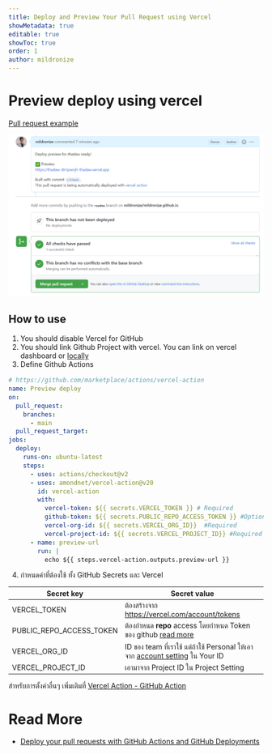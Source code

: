 ```yaml
---
title: Deploy and Preview Your Pull Request using Vercel
showMetadata: true
editable: true
showToc: true
order: 1
author: mildronize
---
```


# Preview deploy using vercel

[Pull request example](https://github.com/mildronize/mildronize.github.io/pull/29)

![](images/deploy-preview-when-pr.png)


## How to use
1. You should disable Vercel for GitHub
2. You should link Github Project with vercel. You can link on vercel dashboard or [locally](https://github.com/marketplace/actions/vercel-action#project-linking)
3. Define Github Actions

  ```yaml
  # https://github.com/marketplace/actions/vercel-action
  name: Preview deploy
  on:
    pull_request:
      branches:
        - main
    pull_request_target:
  jobs:
    deploy:
      runs-on: ubuntu-latest
      steps:
        - uses: actions/checkout@v2
        - uses: amondnet/vercel-action@v20
          id: vercel-action
          with:
            vercel-token: ${{ secrets.VERCEL_TOKEN }} # Required
            github-token: ${{ secrets.PUBLIC_REPO_ACCESS_TOKEN }} #Optional
            vercel-org-id: ${{ secrets.VERCEL_ORG_ID}}  #Required
            vercel-project-id: ${{ secrets.VERCEL_PROJECT_ID}} #Required
        - name: preview-url
          run: |
            echo ${{ steps.vercel-action.outputs.preview-url }}
  ```

4. กำหนดค่าที่ต้องใช้ ทั้ง GitHub Secrets และ Vercel

  | Secret key               | Secret value                                                                                         |
  |--------------------------|------------------------------------------------------------------------------------------------------|
  | VERCEL_TOKEN             | ต้องสร้างจาก https://vercel.com/account/tokens                                                         |
  | PUBLIC_REPO_ACCESS_TOKEN | ต้องกำหนด **repo** access โดยกำหนด Token ของ github [read more](https://docs.github.com/en/github/authenticating-to-github/keeping-your-account-and-data-secure/creating-a-personal-access-token)               |
  | VERCEL_ORG_ID            | ID ของ team ที่เราใช้ แต่ถ้าใช้ Personal ให้เอาจาก [account setting](https://vercel.com/account) ใน Your ID |
  | VERCEL_PROJECT_ID        | เอามาจาก Project ID ใน Project Setting                                                               |

สำหรับการตั้งค่าอื่นๆ เพิ่มเติมที่ [Vercel Action - GitHub Action](https://github.com/amondnet/vercel-action)

# Read More
- [Deploy your pull requests with GitHub Actions and GitHub Deployments](https://sanderknape.com/2020/05/deploy-pull-requests-github-actions-deployments/)
